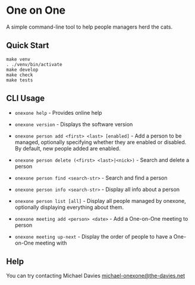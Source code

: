 # One on One

A simple command-line tool to help people managers herd the cats.

## Quick Start

    make venv
    . ./venv/bin/activate
    make develop
    make check
    make tests

## CLI Usage

* `onexone help` - Provides online help
* `onexone version` - Displays the software version

* `onexone person add <first> <last> [enabled]` - Add a person to be managed, optionally specifying whether they are enabled or disabled.  By default, new people added are enabled.
* `onexone person delete (<first> <last>|<nick>)` - Search and delete a person
* `onexone person find <search-str>` - Search and find a person
* `onexone person info <search-str>` - Display all info about a person
* `onexone person list [all]` - Display all people managed by onexone, optionally displaying everything about them.

* `onexone meeting add <person> <date>` - Add a One-on-One meeting to person
* `onexone meeting up-next` - Display the order of people to have a One-on-One meeting with

## Help

You can try contacting Michael Davies <michael-onexone@the-davies.net>


